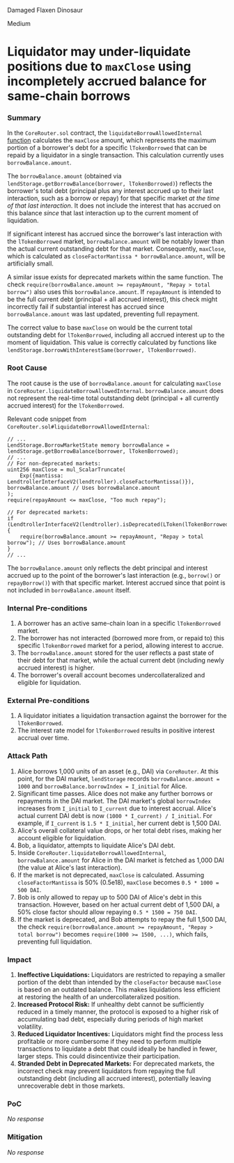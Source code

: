 Damaged Flaxen Dinosaur

Medium

# Liquidator may under-liquidate positions due to `maxClose` using incompletely accrued balance for same-chain borrows

### Summary

In the `CoreRouter.sol` contract, the `liquidateBorrowAllowedInternal` [function](https://github.com/sherlock-audit/2025-05-lend-audit-contest/blob/main/Lend-V2/src/LayerZero/CoreRouter.sol#L329) calculates the `maxClose` amount, which represents the maximum portion of a borrower's debt for a specific `lTokenBorrowed` that can be repaid by a liquidator in a single transaction. This calculation currently uses `borrowBalance.amount`.

The `borrowBalance.amount` (obtained via `lendStorage.getBorrowBalance(borrower, lTokenBorrowed)`) reflects the borrower's total debt (principal plus any interest accrued up to their last interaction, such as a borrow or repay) for that specific market *at the time of that last interaction*. It does not include the interest that has accrued on this balance *since* that last interaction up to the current moment of liquidation.

If significant interest has accrued since the borrower's last interaction with the `lTokenBorrowed` market, `borrowBalance.amount` will be notably lower than the actual current outstanding debt for that market. Consequently, `maxClose`, which is calculated as `closeFactorMantissa * borrowBalance.amount`, will be artificially small.

A similar issue exists for deprecated markets within the same function. The check `require(borrowBalance.amount >= repayAmount, "Repay > total borrow")` also uses this `borrowBalance.amount`. If `repayAmount` is intended to be the full current debt (principal + all accrued interest), this check might incorrectly fail if substantial interest has accrued since `borrowBalance.amount` was last updated, preventing full repayment.

The correct value to base `maxClose` on would be the current total outstanding debt for `lTokenBorrowed`, including all accrued interest up to the moment of liquidation. This value is correctly calculated by functions like `lendStorage.borrowWithInterestSame(borrower, lTokenBorrowed)`.

### Root Cause

The root cause is the use of `borrowBalance.amount` for calculating `maxClose` in `CoreRouter.liquidateBorrowAllowedInternal`. `borrowBalance.amount` does not represent the real-time total outstanding debt (principal + all currently accrued interest) for the `lTokenBorrowed`.

Relevant code snippet from `CoreRouter.sol#liquidateBorrowAllowedInternal`:
```solidity
// ...
LendStorage.BorrowMarketState memory borrowBalance = lendStorage.getBorrowBalance(borrower, lTokenBorrowed);
// ...
// For non-deprecated markets:
uint256 maxClose = mul_ScalarTruncate(
    Exp({mantissa: LendtrollerInterfaceV2(lendtroller).closeFactorMantissa()}), borrowBalance.amount // Uses borrowBalance.amount
);
require(repayAmount <= maxClose, "Too much repay");

// For deprecated markets:
if (LendtrollerInterfaceV2(lendtroller).isDeprecated(LToken(lTokenBorrowed))) {
    require(borrowBalance.amount >= repayAmount, "Repay > total borrow"); // Uses borrowBalance.amount
}
// ...
```
The `borrowBalance.amount` only reflects the debt principal and interest accrued up to the point of the borrower's last interaction (e.g., `borrow()` or `repayBorrow()`) with that specific market. Interest accrued since that point is not included in `borrowBalance.amount` itself.


### Internal Pre-conditions

1.  A borrower has an active same-chain loan in a specific `lTokenBorrowed` market.
2.  The borrower has not interacted (borrowed more from, or repaid to) this specific `lTokenBorrowed` market for a period, allowing interest to accrue.
3.  The `borrowBalance.amount` stored for the user reflects a past state of their debt for that market, while the actual current debt (including newly accrued interest) is higher.
4.  The borrower's overall account becomes undercollateralized and eligible for liquidation.

### External Pre-conditions

1.  A liquidator initiates a liquidation transaction against the borrower for the `lTokenBorrowed`.
2.  The interest rate model for `lTokenBorrowed` results in positive interest accrual over time.

### Attack Path

1.  Alice borrows 1,000 units of an asset (e.g., DAI) via `CoreRouter`. At this point, for the DAI market, `lendStorage` records `borrowBalance.amount = 1000` and `borrowBalance.borrowIndex = I_initial` for Alice.
2.  Significant time passes. Alice does not make any further borrows or repayments in the DAI market. The DAI market's global `borrowIndex` increases from `I_initial` to `I_current` due to interest accrual. Alice's actual current DAI debt is now `(1000 * I_current) / I_initial`. For example, if `I_current` is `1.5 * I_initial`, her current debt is 1,500 DAI.
3.  Alice's overall collateral value drops, or her total debt rises, making her account eligible for liquidation.
4.  Bob, a liquidator, attempts to liquidate Alice's DAI debt.
5.  Inside `CoreRouter.liquidateBorrowAllowedInternal`, `borrowBalance.amount` for Alice in the DAI market is fetched as 1,000 DAI (the value at Alice's last interaction).
6.  If the market is not deprecated, `maxClose` is calculated. Assuming `closeFactorMantissa` is 50% (0.5e18), `maxClose` becomes `0.5 * 1000 = 500 DAI`.
7.  Bob is only allowed to repay up to 500 DAI of Alice's debt in this transaction. However, based on her actual current debt of 1,500 DAI, a 50% close factor should allow repaying `0.5 * 1500 = 750 DAI`.
8.  If the market is deprecated, and Bob attempts to repay the full 1,500 DAI, the check `require(borrowBalance.amount >= repayAmount, "Repay > total borrow")` becomes `require(1000 >= 1500, ...)`, which fails, preventing full liquidation.


### Impact

1.  **Ineffective Liquidations:** Liquidators are restricted to repaying a smaller portion of the debt than intended by the `closeFactor` because `maxClose` is based on an outdated balance. This makes liquidations less efficient at restoring the health of an undercollateralized position.
2.  **Increased Protocol Risk:** If unhealthy debt cannot be sufficiently reduced in a timely manner, the protocol is exposed to a higher risk of accumulating bad debt, especially during periods of high market volatility.
3.  **Reduced Liquidator Incentives:** Liquidators might find the process less profitable or more cumbersome if they need to perform multiple transactions to liquidate a debt that could ideally be handled in fewer, larger steps. This could disincentivize their participation.
4.  **Stranded Debt in Deprecated Markets:** For deprecated markets, the incorrect check may prevent liquidators from repaying the full outstanding debt (including all accrued interest), potentially leaving unrecoverable debt in those markets.

### PoC

_No response_

### Mitigation

_No response_